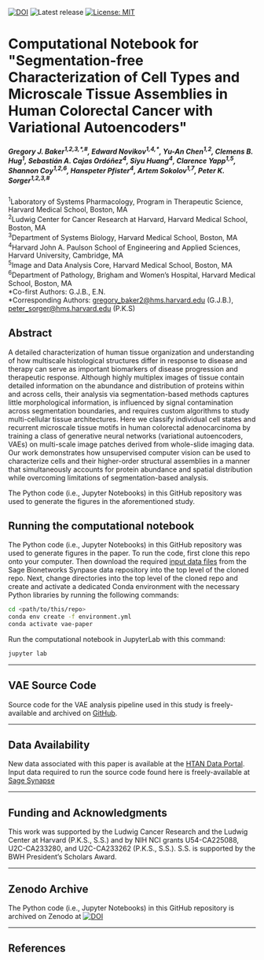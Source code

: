 [![DOI](https://zenodo.org/badge/DOI/10.5281/zenodo.10070212.svg)](https://doi.org/10.5281/zenodo.10070212)
![Latest release](https://img.shields.io/github/v/release/labsyspharm/cylinter-paper)
[![License: MIT](https://img.shields.io/badge/License-MIT-yellow.svg)](https://opensource.org/licenses/MIT)


# Computational Notebook for "Segmentation-free Characterization of Cell Types and Microscale Tissue Assemblies in Human Colorectal Cancer with Variational Autoencoders"

<h5>Gregory J. Baker<sup>1,2,3,*,#</sup>,    
Edward Novikov<sup>1,4,*</sup>,
Yu-An Chen<sup>1,2</sup>,
Clemens B. Hug<sup>1</sup>,
Sebastián A. Cajas Ordóñez<sup>4</sup>,
Siyu Huang<sup>4</sup>,
Clarence Yapp<sup>1,5</sup>,
Shannon Coy<sup>1,2,6</sup>,
Hanspeter Pfister<sup>4</sup>,
Artem Sokolov<sup>1,7</sup>,
Peter K. Sorger<sup>1,2,3,#</sup></h5>

<sup>1</sup>Laboratory of Systems Pharmacology, Program in Therapeutic Science, Harvard Medical School, Boston, MA<br>
<sup>2</sup>Ludwig Center for Cancer Research at Harvard, Harvard Medical School, Boston, MA<br>
<sup>3</sup>Department of Systems Biology, Harvard Medical School, Boston, MA<br>
<sup>4</sup>Harvard John A. Paulson School of Engineering and Applied Sciences, Harvard University, Cambridge, MA<br>
<sup>5</sup>Image and Data Analysis Core, Harvard Medical School, Boston, MA<br>
<sup>6</sup>Department of Pathology, Brigham and Women’s Hospital, Harvard Medical School, Boston, MA<br>
\*Co-first Authors: G.J.B., E.N.<br>
\*Corresponding Authors: gregory_baker2@hms.harvard.edu (G.J.B.), peter_sorger@hms.harvard.edu (P.K.S)<br>

<!-- *Nature Cancer (2023). DOI: [10.1038/s43018-023-00576-1](https://doi.org/10.1038/s43018-023-00576-1)* -->

## Abstract

A detailed characterization of human tissue organization and understanding of how multiscale histological structures differ in response to disease and therapy can serve as important biomarkers of disease progression and therapeutic response. Although highly multiplex images of tissue contain detailed information on the abundance and distribution of proteins within and across cells, their analysis via segmentation-based methods captures little morphological information, is influenced by signal contamination across segmentation boundaries, and requires custom algorithms to study multi-cellular tissue architectures. Here we classify individual cell states and recurrent microscale tissue motifs in human colorectal adenocarcinoma by training a class of generative neural networks (variational autoencoders, VAEs) on multi-scale image patches derived from whole-slide imaging data. Our work demonstrates how unsupervised computer vision can be used to characterize cells and their higher-order structural assemblies in a manner that simultaneously accounts for protein abundance and spatial distribution while overcoming limitations of segmentation-based analysis.

The Python code (i.e., Jupyter Notebooks) in this GitHub repository was used to generate the figures in the aforementioned study.

<!-- [Click to read preprint](https://doi.org/10.1101/2023.11.01.565120) [[1]](#1) -->

## Running the computational notebook
The Python code (i.e., Jupyter Notebooks) in this GitHub repository was used to generate figures in the paper. To run the code, first clone this repo onto your computer. Then download the required [input data files](https://www.synapse.org/#!Synapse:syn24193163/files/) from the Sage Bionetworks Synpase data repository into the top level of the cloned repo. Next, change directories into the top level of the cloned repo and create and activate a dedicated Conda environment with the necessary Python libraries by running the following commands:

```bash
cd <path/to/this/repo>
conda env create -f environment.yml
conda activate vae-paper

```

Run the computational notebook in JupyterLab with this command:
```bash
jupyter lab

```

---


## VAE Source Code

Source code for the VAE analysis pipeline used in this study is freely-available and archived on [GitHub](https://github.com/labsyspharm/vae). 

---


## Data Availability

New data associated with this paper is available at the [HTAN Data Portal](https://data.humantumoratlas.org). Input data required to run the source code found here is freely-available at [Sage Synapse](https://www.synapse.org/#!Synapse:syn53216852/files/)


---


## Funding and Acknowledgments

This work was supported by the Ludwig Cancer Research and the Ludwig Center at Harvard (P.K.S., S.S.) and by NIH NCI grants U54-CA225088, U2C-CA233280, and U2C-CA233262 (P.K.S., S.S.). S.S. is supported by the BWH President’s Scholars Award.

---

## Zenodo Archive

The Python code (i.e., Jupyter Notebooks) in this GitHub repository is archived on Zenodo at [![DOI](https://zenodo.org/badge/DOI/10.5281/zenodo.10070212.svg)](https://doi.org/10.5281/zenodo.10070212)

---


## References

<!-- <a id="1">[1]</a>
Baker GJ. et al. Quality Control for Single Cell Analysis of High-plex Tissue Profiles using CyLinter. **bioRxiv** (2023) https://doi.org/10.1101/2023.11.01.565120 -->


